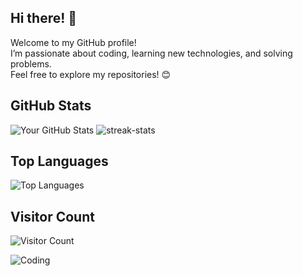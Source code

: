 
## Hi there! 👋
Welcome to my GitHub profile!  
I’m passionate about coding, learning new technologies, and solving problems.  
Feel free to explore my repositories! 😊


## GitHub Stats
![Your GitHub Stats](https://github-readme-stats.vercel.app/api?username=RosyidMaulana&show_icons=true&theme=radical)
![streak-stats](https://streak-stats.demolab.com?user=dvlboo&theme=midnight-purple&fire=EBA108)

## Top Languages
![Top Languages](https://github-readme-stats.vercel.app/api/top-langs/?username=RosyidMaulana&layout=compact&theme=radical)

<!--
## My Favorite Projects
[![ReadMe Card](https://github-readme-stats.vercel.app/api/pin/?username=yourusername&repo=yourrepository)](https://github.com/yourusername/yourrepository)
-->

## Visitor Count
![Visitor Count](https://komarev.com/ghpvc/?username=RosyidMaulana&color=blue)

![Coding](https://media.giphy.com/media/qgQUggAC3Pfv687qPC/giphy.gif)

<!--
**RosyidMaulana/RosyidMaulana** is a ✨ _special_ ✨ repository because its `README.md` (this file) appears on your GitHub profile.

Here are some ideas to get you started:

- 🔭 I’m currently working on ...
- 🌱 I’m currently learning ...
- 👯 I’m looking to collaborate on ...
- 🤔 I’m looking for help with ...
- 💬 Ask me about ...
- 📫 How to reach me: ...
- 😄 Pronouns: ...
- ⚡ Fun fact: ...
-->
